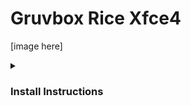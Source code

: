 # Gruvbox Rice Xfce4

[image here]

<details>
<summary><h3>Install Instructions</h3></summary>

**NOTE: Be mindful this is not a very simple installation and you might lose your setup**<br>
<br>
clone this repo
```
git clone https://github.com/Welpyes/Proot-distro-Arch-Linux.git
```
copy the **contents** of the file directory to home(make sure it doesnt replace or shit will break)<br>
if possible move the directories one by one in the home folder to avoid breakage
<br>
now install the packages
```
sudo pacman -S feh polybar rofi zsh starship kitty geany neofetch gtk-engine-murrine --noconfirm
```
**OPTIONAL**<br>
install cava using your aur helper
```
paru -S cava
```
then clone this repo(xfce theme)
```
git clone https://github.com/Fausto-Korpsvart/Gruvbox-GTK-Theme
```
cd to the repo
```
cd Gruvbox-GTK-Theme
```
now install it 
```
./install.sh -t all -c all -s compact --tweaks medium black float outline
```





</details>